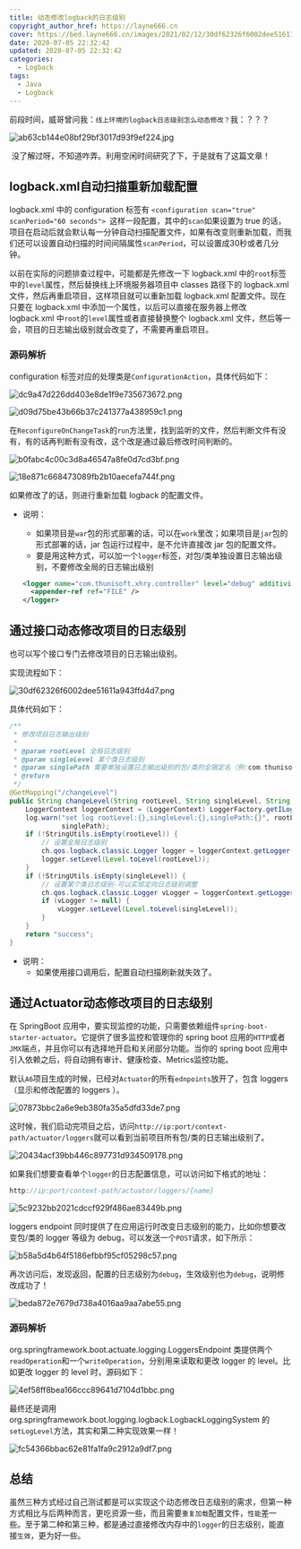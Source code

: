 ```yaml
---
title: 动态修改logback的日志级别
copyright_author_href: https://layne666.cn
cover: https://bed.layne666.cn/images/2021/02/12/30df62326f6002dee51611a943ffd4d7.png
date: 2020-07-05 22:32:42
updated: 2020-07-05 22:32:42
categories: 
  - Logback
tags: 
  - Java
  - Logback
---
```


前段时间，威哥曾问我：`线上环境的logback日志级别怎么动态修改？`我：？？？

![ab63cb144e08bf29bf3017d93f9ef224.jpg](https://bed.layne666.cn/images/2021/02/12/ab63cb144e08bf29bf3017d93f9ef224.jpg)

<img src="https://bed.layne666.cn/images/2021/02/12/f345dab3d48e1c2ff1fc66729ea3777d.gif" alt="" data-action="zoom" style="display: inline-block;"> 没了解过呀，不知道咋弄。利用空闲时间研究了下，于是就有了这篇文章！

## logback.xml自动扫描重新加载配置

logback.xml 中的 configuration 标签有 `<configuration scan="true" scanPeriod="60 seconds"> `这样一段配置，其中的`scan`如果设置为 true 的话，项目在启动后就会默认每一分钟自动扫描配置文件，如果有改变则重新加载，而我们还可以设置自动扫描的时间间隔属性`scanPeriod`，可以设置成30秒或者几分钟。

以前在实际的问题排查过程中，可能都是先修改一下 logback.xml 中的`root`标签中的`level`属性，然后替换线上环境服务器项目中 classes 路径下的 logback.xml 文件，然后再重启项目，这样项目就可以重新加载 logback.xml 配置文件。现在只要在 logback.xml 中添加一个属性，以后可以直接在服务器上修改 logback.xml 中`root`的`level`属性或者直接替换整个 logback.xml 文件，然后等一会，项目的日志输出级别就会改变了，不需要再重启项目。

### 源码解析

configuration 标签对应的处理类是`ConfigurationAction`，具体代码如下：

![dc9a47d226dd403e8de1f9e735673672.png](https://bed.layne666.cn/images/2021/02/12/dc9a47d226dd403e8de1f9e735673672.png)

![d09d75be43b66b37c241377a438959c1.png](https://bed.layne666.cn/images/2021/02/12/d09d75be43b66b37c241377a438959c1.png)

在`ReconfigureOnChangeTask`的`run`方法里，找到监听的文件，然后判断文件有没有，有的话再判断有没有改，这个改是通过最后修改时间判断的。

![b0fabc4c00c3d8a46547a8fe0d7cd3bf.png](https://bed.layne666.cn/images/2021/02/12/b0fabc4c00c3d8a46547a8fe0d7cd3bf.png)

![18e871c668473089fb2b10aecefa744f.png](https://bed.layne666.cn/images/2021/02/12/18e871c668473089fb2b10aecefa744f.png)

如果修改了的话，则进行重新加载 logback 的配置文件。

* 说明：
  * 如果项目是`war`包的形式部署的话，可以在`work`里改；如果项目是`jar`包的形式部署的话，jar 包运行过程中，是不允许直接改 jar 包的配置文件。
  * 要是用这种方式，可以加一个`logger`标签，对包/类单独设置日志输出级别，不要修改全局的日志输出级别

  ```xml
  <logger name="com.thunisoft.xhry.controller" level="debug" additivity="false">
  	<appender-ref ref="FILE" />
  </logger>
  ``` 

## 通过接口动态修改项目的日志级别

也可以写个接口专门去修改项目的日志输出级别。

实现流程如下：

![30df62326f6002dee51611a943ffd4d7.png](https://bed.layne666.cn/images/2021/02/12/30df62326f6002dee51611a943ffd4d7.png)

具体代码如下：

```java
/**
 * 修改项目日志输出级别
 *
 * @param rootLevel 全局日志级别
 * @param singleLevel 某个类日志级别
 * @param singlePath 需要单独设置日志输出级别的包/类的全限定名（例:com.thunisoft.xhry.controller）
 * @return
 */
@GetMapping("/changeLevel")
public String changeLevel(String rootLevel, String singleLevel, String singlePath) {
    LoggerContext loggerContext = (LoggerContext) LoggerFactory.getILoggerFactory();
    log.warn("set log rootLevel:{},singleLevel:{},singlePath:{}", rootLevel, singleLevel,
             singlePath);
    if (!StringUtils.isEmpty(rootLevel)) {
        // 设置全局日志级别
        ch.qos.logback.classic.Logger logger = loggerContext.getLogger("root");
        logger.setLevel(Level.toLevel(rootLevel));
    }
    if (!StringUtils.isEmpty(singleLevel)) {
        // 设置某个类日志级别-可以实现定向日志级别调整
        ch.qos.logback.classic.Logger vLogger = loggerContext.getLogger(singlePath);
        if (vLogger != null) {
            vLogger.setLevel(Level.toLevel(singleLevel));
        }
    }
    return "success";
}
```

* 说明：
  * 如果使用接口调用后，配置自动扫描刷新就失效了。

## 通过Actuator动态修改项目的日志级别

在 SpringBoot 应用中，要实现监控的功能，只需要依赖组件`spring-boot-starter-actuator`。它提供了很多监控和管理你的 spring boot 应用的`HTTP`或者`JMX`端点，并且你可以有选择地开启和关闭部分功能。当你的 spring boot 应用中引入依赖之后，将自动拥有审计、健康检查、Metrics监控功能。

默认`A6`项目生成的时候，已经对`Actuator`的所有`ednpoints`放开了，包含 loggers（显示和修改配置的 loggers ）。

![07873bbc2a6e9eb380fa35a5dfd33de7.png](https://bed.layne666.cn/images/2021/02/12/07873bbc2a6e9eb380fa35a5dfd33de7.png)

这时候，我们启动完项目之后，访问`http://ip:port/context-path/actuator/loggers`就可以看到当前项目所有包/类的日志输出级别了。

![20434acf39bb446c897731d934509178.png](https://bed.layne666.cn/images/2021/02/12/20434acf39bb446c897731d934509178.png)

如果我们想要查看单个`logger`的日志配置信息，可以访问如下格式的地址：

```java
http://ip:port/context-path/actuator/loggers/{name}
```

![5c9232bb2021cdccf929f486ae83449b.png](https://bed.layne666.cn/images/2021/02/12/5c9232bb2021cdccf929f486ae83449b.png)

loggers endpoint 同时提供了在应用运行时改变日志级别的能力，比如你想要改变包/类的 logger 等级为 debug，可以发送一个`POST`请求，如下所示：

![b58a5d4b64f5186efbbf95cf05298c57.png](https://bed.layne666.cn/images/2021/02/12/b58a5d4b64f5186efbbf95cf05298c57.png)

再次访问后，发现返回，配置的日志级别为`debug`，生效级别也为`debug`，说明修改成功了！

![beda872e7679d738a4016aa9aa7abe55.png](https://bed.layne666.cn/images/2021/02/12/beda872e7679d738a4016aa9aa7abe55.png)

### 源码解析

org.springframework.boot.actuate.logging.LoggersEndpoint 类提供两个`readOperation`和一个`writeOperation`，分别用来读取和更改 logger 的 level。比如更改 logger 的 level 时，源码如下：

![4ef58ff8bea166ccc89641d7104d1bbc.png](https://bed.layne666.cn/images/2021/02/12/4ef58ff8bea166ccc89641d7104d1bbc.png)

最终还是调用 org.springframework.boot.logging.logback.LogbackLoggingSystem 的`setLogLevel`方法，其实和第二种实现效果一样！

![fc54366bbac62e81fa1fa9c2912a9df7.png](https://bed.layne666.cn/images/2021/02/12/fc54366bbac62e81fa1fa9c2912a9df7.png)

## 总结

虽然三种方式经过自己测试都是可以实现这个动态修改日志级别的需求，但第一种方式相比与后两种而言，更吃资源一些，而且需要`重复加载`配置文件，`性能`差一些。至于第二种和第三种，都是通过直接修改内存中的`logger`的日志级别，能直接`生效`，更为好一些。